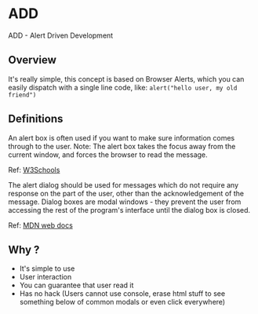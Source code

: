 # ADD
ADD - Alert Driven Development

## Overview
It's really simple, this concept is based on Browser Alerts, which you can easily dispatch with a single line code, like: `alert("hello user, my old friend")`  

## Definitions
An alert box is often used if you want to make sure information comes through to the user.
Note: The alert box takes the focus away from the current window, and forces the browser to read the message.

Ref: [W3Schools](https://www.w3schools.com/jsref/met_win_alert.asp)

The alert dialog should be used for messages which do not require any response on the part of the user, other than the acknowledgement of the message.
Dialog boxes are modal windows - they prevent the user from accessing the rest of the program's interface until the dialog box is closed.

Ref: [MDN web docs](https://developer.mozilla.org/en-US/docs/Web/API/Window/alert)

## Why ?
* It's simple to use
* User interaction
* You can guarantee that user read it
* Has no hack (Users cannot use console, erase html stuff to see something below of common modals or even click everywhere)
